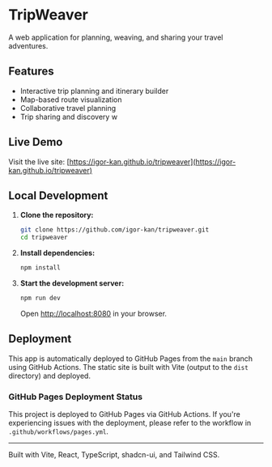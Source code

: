# TripWeaver

A web application for planning, weaving, and sharing your travel adventures.

## Features

- Interactive trip planning and itinerary builder
- Map-based route visualization
- Collaborative travel planning
- Trip sharing and discovery
w
## Live Demo

Visit the live site: [https://igor-kan.github.io/tripweaver](https://igor-kan.github.io/tripweaver)

## Local Development

1. **Clone the repository:**
    ```bash
    git clone https://github.com/igor-kan/tripweaver.git
    cd tripweaver
    ```
2. **Install dependencies:**
    ```bash
    npm install
    ```
3. **Start the development server:**
    ```bash
    npm run dev
    ```
    Open [http://localhost:8080](http://localhost:8080) in your browser.

## Deployment

This app is automatically deployed to GitHub Pages from the `main` branch using GitHub Actions. The static site is built with Vite (output to the `dist` directory) and deployed.

### GitHub Pages Deployment Status

This project is deployed to GitHub Pages via GitHub Actions. If you're experiencing issues with the deployment, please refer to the workflow in `.github/workflows/pages.yml`.

---

Built with Vite, React, TypeScript, shadcn-ui, and Tailwind CSS.
